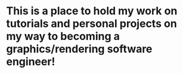 # This is a place to hold my work on tutorials and personal projects on my way to becoming a graphics/rendering software engineer!
